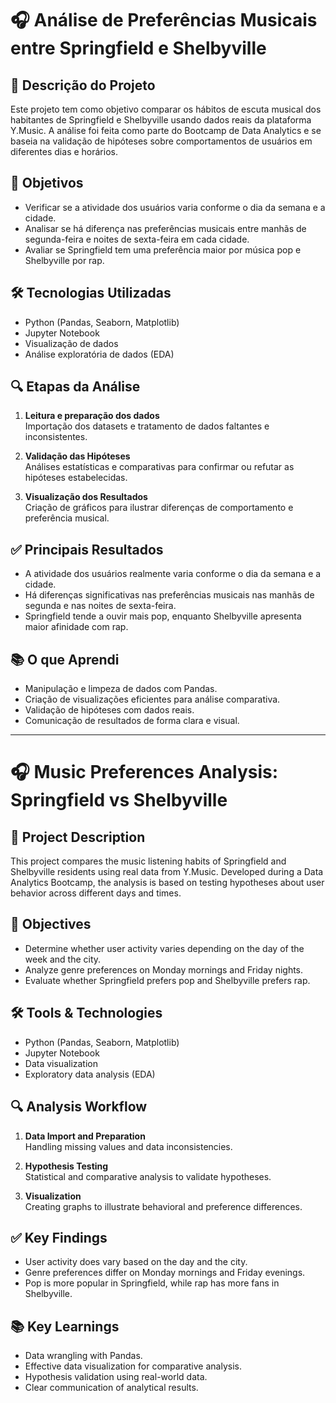 # 🎧 Análise de Preferências Musicais entre Springfield e Shelbyville

## 📌 Descrição do Projeto

Este projeto tem como objetivo comparar os hábitos de escuta musical dos habitantes de Springfield e Shelbyville usando dados reais da plataforma Y.Music. A análise foi feita como parte do Bootcamp de Data Analytics e se baseia na validação de hipóteses sobre comportamentos de usuários em diferentes dias e horários.

## 🎯 Objetivos

- Verificar se a atividade dos usuários varia conforme o dia da semana e a cidade.
- Analisar se há diferença nas preferências musicais entre manhãs de segunda-feira e noites de sexta-feira em cada cidade.
- Avaliar se Springfield tem uma preferência maior por música pop e Shelbyville por rap.

## 🛠️ Tecnologias Utilizadas

- Python (Pandas, Seaborn, Matplotlib)
- Jupyter Notebook
- Visualização de dados
- Análise exploratória de dados (EDA)

## 🔍 Etapas da Análise

1. **Leitura e preparação dos dados**  
   Importação dos datasets e tratamento de dados faltantes e inconsistentes.

2. **Validação das Hipóteses**  
   Análises estatísticas e comparativas para confirmar ou refutar as hipóteses estabelecidas.

3. **Visualização dos Resultados**  
   Criação de gráficos para ilustrar diferenças de comportamento e preferência musical.

## ✅ Principais Resultados

- A atividade dos usuários realmente varia conforme o dia da semana e a cidade.
- Há diferenças significativas nas preferências musicais nas manhãs de segunda e nas noites de sexta-feira.
- Springfield tende a ouvir mais pop, enquanto Shelbyville apresenta maior afinidade com rap.

## 📚 O que Aprendi

- Manipulação e limpeza de dados com Pandas.
- Criação de visualizações eficientes para análise comparativa.
- Validação de hipóteses com dados reais.
- Comunicação de resultados de forma clara e visual.

---

# 🎧 Music Preferences Analysis: Springfield vs Shelbyville

## 📌 Project Description

This project compares the music listening habits of Springfield and Shelbyville residents using real data from Y.Music. Developed during a Data Analytics Bootcamp, the analysis is based on testing hypotheses about user behavior across different days and times.

## 🎯 Objectives

- Determine whether user activity varies depending on the day of the week and the city.
- Analyze genre preferences on Monday mornings and Friday nights.
- Evaluate whether Springfield prefers pop and Shelbyville prefers rap.

## 🛠️ Tools & Technologies

- Python (Pandas, Seaborn, Matplotlib)
- Jupyter Notebook
- Data visualization
- Exploratory data analysis (EDA)

## 🔍 Analysis Workflow

1. **Data Import and Preparation**  
   Handling missing values and data inconsistencies.

2. **Hypothesis Testing**  
   Statistical and comparative analysis to validate hypotheses.

3. **Visualization**  
   Creating graphs to illustrate behavioral and preference differences.

## ✅ Key Findings

- User activity does vary based on the day and the city.
- Genre preferences differ on Monday mornings and Friday evenings.
- Pop is more popular in Springfield, while rap has more fans in Shelbyville.

## 📚 Key Learnings

- Data wrangling with Pandas.
- Effective data visualization for comparative analysis.
- Hypothesis validation using real-world data.
- Clear communication of analytical results.
